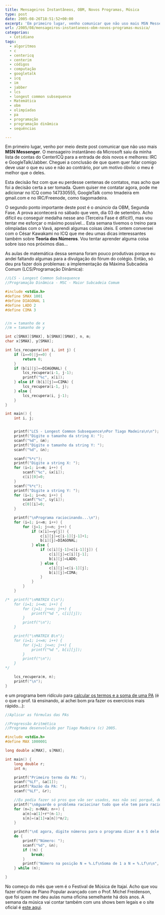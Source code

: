 ```yaml
---
title: Mensageiros Instantâneos, OBM, Novos Programas, Música
type: post
date: 2005-08-26T18:51:52+00:00
excerpt: 'Em primeiro lugar, venho comunicar que não uso mais MSN Messenger. Cheguei a conclusão de quem quer falar comigo deve usar o que eu uso e não ao contrário, por um motivo óbvio: o meu é melhor que o deles.'
url: /2005/08/mensageiros-instantaneos-obm-novos-programas-musica/
categorias:
  - Cotidiano
tags:
  - algoritmos
  - c
  - centericq
  - centerim
  - códigos
  - computação
  - googletalk
  - icq
  - im
  - jabber
  - lcs
  - longest common subsequence
  - Matemática
  - obm
  - olimpíadas
  - pa
  - programação
  - programação dinâmica
  - sequências

---
```

Em primeiro lugar, venho por meio deste post comunicar que não uso mais **MSN Messenger**. O mensageiro instantâneo da Microsoft saiu da minha lista de contas do CenterICQ para a entrada de dois novos e melhores: IRC e GoogleTalk/Jabber. Cheguei a conclusão de que quem quer falar comigo deve usar o que eu uso e não ao contrário, por um motivo óbvio: o meu é melhor que o deles.

Esta decisão fez com que eu perdesse centenas de contatos, mas acho que foi a decisão certa a ser tomada. Quem quiser me contatar agora, pode me adicionar no ICQ como 147330555, GoogleTalk como tmadeira em gmail.com e no IRC/Freenode, como tiagomadeira.

O segundo ponto importante deste post é o _anúncio_ da OBM, Segunda Fase. A prova acontecerá no sábado que vem, dia 03 de setembro. Acho difícil eu conseguir medalha nesse ano (Terceira Fase é difícil!), mas vou tentar me esforçar o máximo possível… Esta semana tivemos o treino para olimpíadas com o Vavá, aprendi algumas coisas úteis. E ontem conversei com o César Kawakami no ICQ que me deu umas dicas interessantes também sobre **Teoria dos Números**. Vou tentar aprender alguma coisa sobre isso nos próximos dias…

As aulas de matemática dessa semana foram pouco produtivas porque eu andei faltando algumas para a divulgação do fórum do colégio. Então, só deu pra fazer dois problemas: a implementação da Máxima Subcadeia Comum (LCS/Programação Dinâmica):

```c
//LCS - Longest Common Subsequence
//Programação Dinâmica - MSC - Maior Subcadeia Comum

#include <stdio.h>
#define SMAX 1001
#define DIAGONAL 1
#define LADO 2
#define CIMA 3


//n = tamanho de x
//m = tamanho de y

int c[SMAX][SMAX], b[SMAX][SMAX], n, m;
char x[SMAX], y[SMAX];

int lcs_recupera(int i, int j) {
	if (i==0||j==0) {
		return 0;
	}
	if (b[i][j]==DIAGONAL) {
		lcs_recupera(i-1, j-1);
		printf("%c", x[i]);
	} else if (b[i][j]==CIMA) {
		lcs_recupera(i-1, j);
	} else {
		lcs_recupera(i, j-1);
	}
}

int main() {
	int i, j;


	printf("LCS - Longest Common Subsequence\nPor Tiago Madeira\n\n");
	printf("Digite o tamanho da string X: ");
	scanf("%d", &m);
	printf("Digite o tamanho da string Y: ");
	scanf("%d", &n);

	scanf("%*c");
	printf("Digite a string X: ");
	for (i=1; i<=m; i++) {
		scanf("%c", &x[i]);
		c[i][0]=0;
	}
	scanf("%*c");
	printf("Digite a string Y: ");
	for (i=1; i<=n; i++) {
		scanf("%c", &y[i]);
		c[0][i]=0;
	}

	printf("\nPrograma raciocinando...\n");
	for (i=1; i<=m; i++) {
		for (j=1; j<=n; j++) {
			if (x[i]==y[j]) {
				c[i][j]=c[i-1][j-1]+1;
				b[i][j]=DIAGONAL;
			} else {
				if (c[i][j-1]>c[i-1][j]) {
					c[i][j]=c[i][j-1];
					b[i][j]=LADO;
				} else {
					c[i][j]=c[i-1][j];
					b[i][j]=CIMA;
				}
			}
		}
	}

/*	printf("\nMATRIX C\n");
	for (i=1; i<=m; i++) {
		for (j=1; j<=n; j++) {
			printf("%d ", c[i][j]);
		}
		printf("\n");
	}

	printf("\nMATRIX B\n");
	for (i=1; i<=m; i++) {
		for (j=1; j<=n; j++) {
			printf("%d ", b[i][j]);
		}
		printf("\n");
	}
*/

	lcs_recupera(m, n);
	printf("\n");
}
```

e um programa bem ridículo para [calcular os termos e a soma de uma PA][1] (é o que o prof. tá ensinando, aí achei bom pra fazer os exercícios mais rápido...):

```c
//Aplicar as fórmulas das PAs

//Progressão Aritmética
//Programa desenvolvido por Tiago Madeira (c) 2005.

#include <stdio.h>
#define MAX 1000001

long double a[MAX], s[MAX];

int main() {
	long double r;
	int n;

	printf("Primeiro termo da PA: ");
	scanf("%Lf", &a[1]);
	printf("Razão da PA: ");
	scanf("%Lf", &r);

	//Eu podia fazer só pros que vão ser usados, mas não sei porquê, deu vontade de fazer assim... =)
	printf("\nAguarde o problema raciocinar tudo que ele tem para raciocinar...\n");
	for (n=2; n<MAX; n++) {
		a[n]=a[1]+r*(n-1);
		s[n]=(a[1]+a[n])*n/2;
	}

	printf("\nE agora, digite números para o programa dizer A e S dele.\n");
	do {
		printf("Número: ");
		scanf("%d", &n);
		if (!n) {
			break;
		}
		printf("Número na posição N = %.Lf\nSoma de 1 a N = %.Lf\n\n", a[n], s[n]);
	} while (n);

}
```

No começo do mês que vem é o Festival de Música de Itajaí. Acho que vou fazer oficina de Piano Popular avançado com o Prof. Michel Freidenson, que foi quem me deu aulas numa oficina semelhante há dois anos. A semana da música vai contar também com uns shows bem legais e o site oficial é [este aqui][2].

 [1]: /script/pa.c
 [2]: http://www.fundacaoculturaldeitajai.com.br
